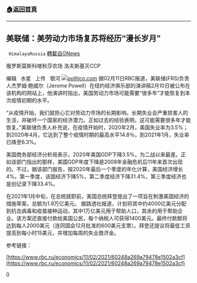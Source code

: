###  [:house:返回首頁](https://github.com/ourhimalayas/txt)
---

## 美联储：美劳动力市场复苏将经历“漫长岁月”
` HimalayaRussia` [轉載自GNews](https://gnews.org/zh-hans/909607/)

俄罗斯莫斯科喀秋莎农场 洛夫斯基灭ССР

编辑   水星   上传   银河
![]()![](https://gnews.org/wp-content/uploads/2021/02/Snipaste_2021-02-15_21-21-34.jpg)[politico.com](https://www.politico.com/news/2019/10/07/jerome-powell-fed-freedom-037731)
据02月11日RBC报道，美联储(FRS)负责人杰罗姆·鲍威尔（Jerome Powell）在纽约经济俱乐部的演讲稿2月10日被公布在该机构的网站上，他演讲时指出，美国劳动力市场可能需要“很多年”才能恢复到本次疫情初期的水平。

“从疫情开始，我们就担心它对劳动力市场的长期影响。长期失业会严重损害人的生活，并破坏一个国家的经济潜力。正如过去的经验表明，这可能需要很多年才能恢复。”美联储负责人补充说，在疫情开始时，2020年2月，美国失业率为3.5%；到2020年4月，它达到了整个疫情时期的最高水平14.8％，到2021年1月，失业率已降至6.3%。

美国商务部经济分析局表示，2020年美国GDP下降3.5%，为二战以来最差。正如该部门指出的那样，美国GDP年度下降是2008年金融危机后11年来首次出现的。不过，据该部门报告，按2020年最后一个季度的年化计算，美国经济增长4%。第一季度，该国经济下降5%，第二季度经济下降31.4%，第三季度经济也是创记录下降33.4%。

在2021年1月中旬，在总统就职前，美国总统拜登提出了一项旨在刺激美国经济的措施草案，总额为1.9万亿美元。 据路透社报道，计划将其中约4000亿美元分配到抗击病毒和疫苗接种运动，其中1万亿美元用于帮助人口，其余的用于帮助企业。该方案还直接付款给美国公民，每个纳税人可获得1400美元。最终付款额将达到每人2000美元（连同国会12月批准的600美元支票）。拜登还提议将最低工资提高到每小时15美元，并增加每周的失业救济金。

参考链接：

[https://www.rbc.ru/economics/11/02/2021/60248a269a79478e1502a3cf](https://www.rbc.ru/economics/11/02/2021/60248a269a79478e1502a3cf)

0
